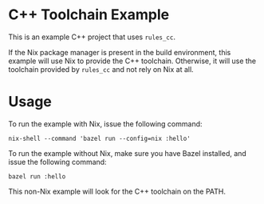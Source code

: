 C++ Toolchain Example
=====================

This is an example C++ project that uses `rules_cc`.

If the Nix package manager is present in the build environment, this example will use Nix to provide the C++ toolchain. Otherwise, it will use the toolchain provided by `rules_cc` and not rely on Nix at all.

# Usage

To run the example with Nix, issue the following command:
```
nix-shell --command 'bazel run --config=nix :hello'
```

To run the example without Nix, make sure you have Bazel installed, and issue the following command:
```
bazel run :hello
```
This non-Nix example will look for the C++ toolchain on the PATH.
